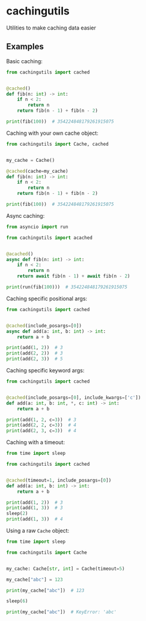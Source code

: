 # cachingutils

Utilities to make caching data easier

## Examples

Basic caching:

```py
from cachingutils import cached


@cached()
def fib(n: int) -> int:
    if n < 2:
        return n
    return fib(n - 1) + fib(n - 2)

print(fib(100))  # 354224848179261915075
```

Caching with your own cache object:

```py
from cachingutils import Cache, cached


my_cache = Cache()

@cached(cache=my_cache)
def fib(n: int) -> int:
    if n < 2:
        return n
    return fib(n - 1) + fib(n - 2)

print(fib(100))  # 354224848179261915075
```

Async caching:

```py
from asyncio import run

from cachingutils import acached


@acached()
async def fib(n: int) -> int:
    if n < 2:
        return n
    return await fib(n - 1) + await fib(n - 2)

print(run(fib(100)))  # 354224848179261915075
```

Caching specific positional args:

```py
from cachingutils import cached


@cached(include_posargs=[0])
async def add(a: int, b: int) -> int:
    return a + b

print(add(1, 2))  # 3
print(add(2, 2))  # 3
print(add(2, 3))  # 5
```

Caching specific keyword args:

```py
from cachingutils import cached


@cached(include_posargs=[0], include_kwargs=['c'])
def add(a: int, b: int, *, c: int) -> int:
    return a + b

print(add(1, 2, c=3))  # 3
print(add(2, 2, c=3))  # 4
print(add(2, 3, c=3))  # 4
```

Caching with a timeout:

```py
from time import sleep

from cachingutils import cached


@cached(timeout=1, include_posargs=[0])
def add(a: int, b: int) -> int:
    return a + b

print(add(1, 2))  # 3
print(add(1, 3))  # 3
sleep(2)
print(add(1, 3))  # 4
```

Using a raw `Cache` object:

```py
from time import sleep

from cachingutils import Cache


my_cache: Cache[str, int] = Cache(timeout=5)

my_cache["abc"] = 123

print(my_cache["abc"])  # 123

sleep(6)

print(my_cache["abc"])  # KeyError: 'abc'
```
